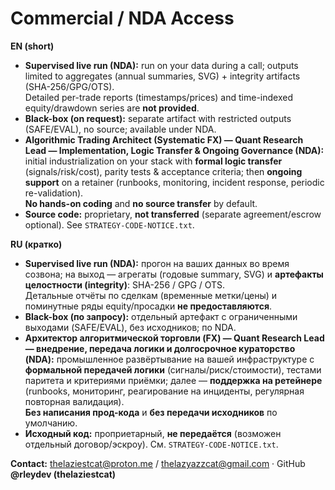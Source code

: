 # Commercial / NDA Access

**EN (short)**
- **Supervised live run (NDA):** run on your data during a call; outputs limited to aggregates (annual summaries, SVG) + integrity artifacts (SHA-256/GPG/OTS).  
  Detailed per-trade reports (timestamps/prices) and time-indexed equity/drawdown series are **not provided**.
- **Black-box (on request):** separate artifact with restricted outputs (SAFE/EVAL), no source; available under NDA.
- **Algorithmic Trading Architect (Systematic FX) — Quant Research Lead — Implementation, Logic Transfer & Ongoing Governance (NDA):** 
  initial industrialization on your stack with **formal logic transfer** (signals/risk/cost), parity tests & acceptance criteria; then **ongoing support** on a retainer (runbooks, monitoring, incident response, periodic re-validation).  
  **No hands-on coding** and **no source transfer** by default.
- **Source code:** proprietary, **not transferred** (separate agreement/escrow optional). See `STRATEGY-CODE-NOTICE.txt`.

**RU (кратко)**
- **Supervised live run (NDA):** прогон на ваших данных во время созвона; на выход — агрегаты (годовые summary, SVG) и **артефакты целостности (integrity)**: SHA-256 / GPG / OTS.  
  Детальные отчёты по сделкам (временные метки/цены) и поминутные ряды equity/просадки **не предоставляются**.
- **Black-box (по запросу):** отдельный артефакт с ограниченными выходами (SAFE/EVAL), без исходников; по NDA.
- **Архитектор алгоритмической торговли (FX) — Quant Research Lead — внедрение, передача логики и долгосрочное кураторство (NDA):** 
  промышленное развёртывание на вашей инфраструктуре с **формальной передачей логики** (сигналы/риск/стоимости), тестами паритета и критериями приёмки; далее — **поддержка на ретейнере** (runbooks, мониторинг, реагирование на инциденты, регулярная повторная валидация).  
  **Без написания прод-кода** и **без передачи исходников** по умолчанию.
- **Исходный код:** проприетарный, **не передаётся** (возможен отдельный договор/эскроу). См. `STRATEGY-CODE-NOTICE.txt`.

**Contact:** thelaziestcat@proton.me / thelazyazzcat@gmail.com · GitHub **@rleydev (thelaziestcat)**